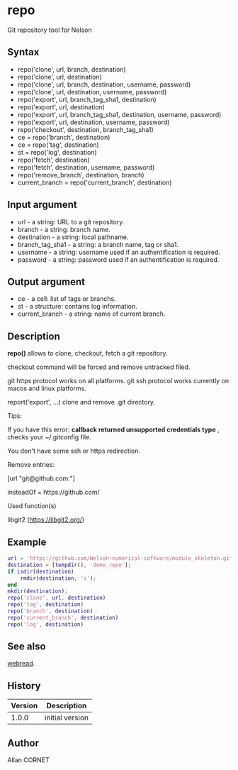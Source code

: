 # repo

Git repository tool for Nelson

## Syntax

- repo('clone', url, branch, destination)
- repo('clone', url, destination)
- repo('clone', url, branch, destination, username, password)
- repo('clone', url, destination, username, password)
- repo('export', url, branch_tag_sha1, destination)
- repo('export', url, destination)
- repo('export', url, branch_tag_sha1, destination, username, password)
- repo('export', url, destination, username, password)
- repo('checkout', destination, branch_tag_sha1)
- ce = repo('branch', destination)
- ce = repo('tag', destination)
- st = repo('log', destination)
- repo('fetch', destination)
- repo('fetch', destination, username, password)
- repo('remove_branch', destination, branch)
- current_branch = repo('current_branch', destination)

## Input argument

- url - a string: URL to a git repository.
- branch - a string: branch name.
- destination - a string: local pathname.
- branch_tag_sha1 - a string: a branch name, tag or sha1.
- username - a string: username used if an authentification is required.
- password - a string: password used if an authentification is required.

## Output argument

- ce - a cell: list of tags or branchs.
- st - a structure: contains log information.
- current_branch - a string: name of current branch.

## Description

  <p><b>repo()</b> allows to clone, checkout, fetch a git repository.</p>
  <p>checkout command will be forced and remove untracked filed.</p>
  <p>git https protocol works on all platforms. git ssh protocol works currently on macos and linux platforms.</p>
  <p>report('export', ...) clone and remove .git directory.</p>
  <p/>
  <p>Tips:</p>
  <p/>
  <p>If you have this error: <b>callback returned unsupported credentials type</b> , checks your ~/.gitconfig file.</p>
  <p>You don't have some  ssh or https redirection.</p>
  <p>Remove entries:</p>
  <p>[url "git@github.com:"]</p>
  <p>  insteadOf = https://github.com/</p>

Used function(s)

libgit2 (https://libgit2.org/)

## Example

```matlab
url = 'https://github.com/Nelson-numerical-software/module_skeleton.git';
destination = [tempdir(), 'demo_repo'];
if isdir(destination)
    rmdir(destination, 's');
end
mkdir(destination);
repo('clone', url, destination)
repo('tag', destination)
repo('branch', destination)
repo('current_branch', destination)
repo('log', destination)
```

## See also

[webread](webread.md).

## History

| Version | Description     |
| ------- | --------------- |
| 1.0.0   | initial version |

## Author

Allan CORNET

